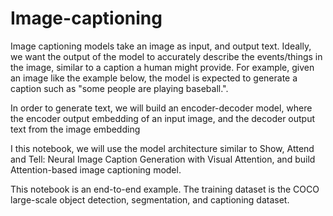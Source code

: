 # Image-captioning
Image captioning models take an image as input, and output text. Ideally, we want the output of the model to accurately describe the events/things in the image, similar to a caption a human might provide.
For example, given an image like the example below, the model is expected to generate a caption such as "some people are playing baseball.".


In order to generate text, we will build an encoder-decoder model, where the encoder output embedding of an input image, and the decoder output text from the image embedding

I this notebook, we will use the model architecture similar to Show, Attend and Tell: Neural Image Caption Generation with Visual Attention, and build Attention-based image captioning model.

This notebook is an end-to-end example. The training dataset is the COCO large-scale object detection, segmentation, and captioning dataset.
